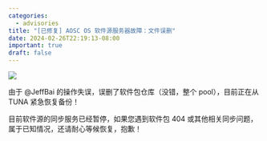 ```yaml
---
categories:
  - advisories
title: "[已修复] AOSC OS 软件源服务器故障：文件误删"
date: 2024-02-26T22:19:13-08:00
important: true
draft: false
---
```



![](../imgs/mirror-rm-rf.jpg)

由于 @JeffBai 的操作失误，误删了软件包仓库（没错，整个 pool），目前正在从 TUNA 紧急恢复备份！

目前软件源的同步服务已经暂停，如果您遇到软件包 404 或其他相关同步问题，属于已知情况，还请耐心等候恢复，抱歉！
